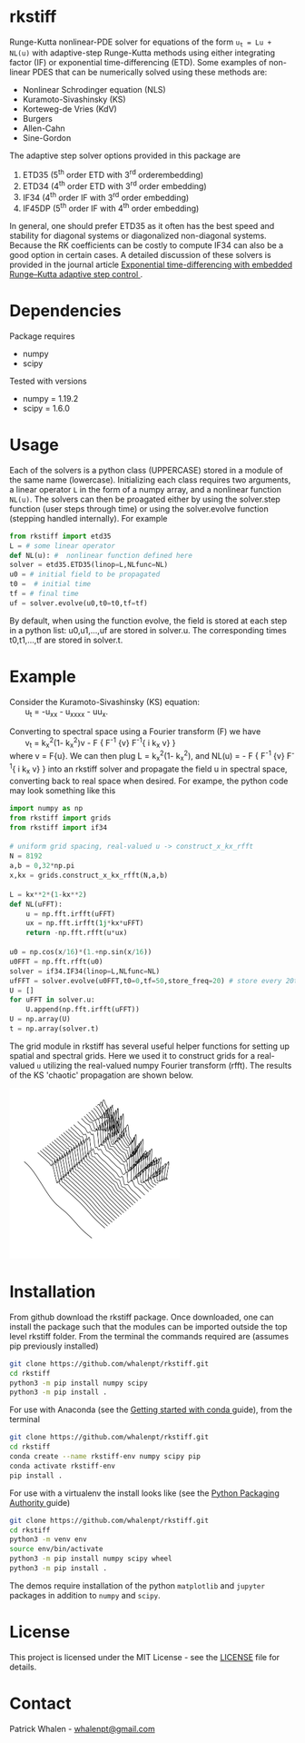 
# rkstiff #

Runge-Kutta nonlinear-PDE solver for equations of the form 
<code>u<sub>t</sub> = Lu + NL(u)</code> with adaptive-step
Runge-Kutta methods using either integrating factor (IF) or exponential time-differencing (ETD).
Some examples of non-linear PDES that can be numerically solved using these methods are:
- Nonlinear Schrodinger equation (NLS)
- Kuramoto-Sivashinsky (KS)
- Korteweg-de Vries (KdV) 
- Burgers
- Allen-Cahn
- Sine-Gordon

The adaptive step solver
options provided in this package are
1. ETD35  (5<sup>th</sup> order ETD with 3<sup>rd</sup> orderembedding)
2. ETD34 (4<sup>th</sup> order ETD with 3<sup>rd</sup> order embedding)
3. IF34 (4<sup>th</sup> order IF with 3<sup>rd</sup> order embedding)
4. IF45DP (5<sup>th</sup> order IF with 4<sup>th</sup> order embedding) 

In general, one should
prefer ETD35 as it often has the best speed and stability for diagonal systems or diagonalized
non-diagonal systems. Because the RK coefficients can be costly
to compute IF34 can also be a good option in certain cases. 
A detailed discussion of these solvers is provided in the journal article  <a href = https://www.sciencedirect.com/science/article/pii/S0021999114006743> Exponential time-differencing with embedded Runge–Kutta adaptive step control </a>.

# Dependencies

Package requires
<ul>
<li> numpy </li>
<li> scipy </li>
</ul>
Tested with versions
<ul>
<li> numpy = 1.19.2 </li>
<li> scipy = 1.6.0 </li>
</ul>


# Usage #

Each of the solvers is a python class (UPPERCASE) stored in a module of the same name (lowercase). Initializing each class requires two arguments, a linear operator `L` in the form of a numpy array, and a nonlinear function `NL(u)`. The solvers can then be proagated either by using the solver.step function (user steps through time) or using the solver.evolve function (stepping handled internally). For example 

```python
from rkstiff import etd35
L = # some linear operator 
def NL(u): #  nonlinear function defined here 
solver = etd35.ETD35(linop=L,NLfunc=NL)
u0 = # initial field to be propagated 
t0 =  # initial time 
tf = # final time
uf = solver.evolve(u0,t0=t0,tf=tf)
```

By default, when using the function evolve, the field is stored at each step in a python list: u0,u1,...,uf are stored in solver.u. The corresponding times t0,t1,...,tf are stored in solver.t.

# Example #

Consider the Kuramoto-Sivashinsky (KS) equation: 
<br>
&nbsp;&nbsp;&nbsp;&nbsp;&nbsp;&nbsp;
 u<sub>t</sub> = -u<sub>xx</sub> - u<sub>xxxx</sub> - uu<sub>x</sub>. 
 
 Converting to spectral space using a Fourier transform (F) we have 
<br>
&nbsp;&nbsp;&nbsp;&nbsp;&nbsp;&nbsp;
v<sub>t</sub> = k<sub>x</sub><sup>2</sup>(1- k<sub>x</sub><sup>2</sup>)v - F \{ F<sup>-1</sup> \{v\} F<sup>-1</sup>\{ i k<sub>x</sub> v\} \} 
<br>
where v = F{u}. We can then plug L = k<sub>x</sub><sup>2</sup>(1- k<sub>x</sub><sup>2</sup>), and NL(u) =  - F \{ F<sup>-1</sup> \{v\} F<sup>-1</sup>\{ i k<sub>x</sub> v\} \} into an rkstiff solver and propagate the field u in spectral space, converting back to real space when desired. For exampe, the python code may look something like this
```python
import numpy as np
from rkstiff import grids
from rkstiff import if34

# uniform grid spacing, real-valued u -> construct_x_kx_rfft
N = 8192
a,b = 0,32*np.pi
x,kx = grids.construct_x_kx_rfft(N,a,b) 

L = kx**2*(1-kx**2)
def NL(uFFT):
    u = np.fft.irfft(uFFT)
    ux = np.fft.irfft(1j*kx*uFFT)
    return -np.fft.rfft(u*ux)

u0 = np.cos(x/16)*(1.+np.sin(x/16))
u0FFT = np.fft.rfft(u0)
solver = if34.IF34(linop=L,NLfunc=NL)
ufFFT = solver.evolve(u0FFT,t0=0,tf=50,store_freq=20) # store every 20th step in solver.u and solver.t
U = []
for uFFT in solver.u:
    U.append(np.fft.irfft(uFFT))
U = np.array(U)
t = np.array(solver.t)
```

The grid module in rkstiff has several useful helper functions for setting up spatial and spectral grids. Here we used it to construct grids for a real-valued `u` utilizing the real-valued numpy Fourier transform (rfft). The results of the KS 'chaotic' propagation are shown below. 
<br>

<img width="300" src="https://raw.githubusercontent.com/whalenpt/rkstiff/master/images/KSfig.png">

# Installation #

From github download the rkstiff package.
Once downloaded, one can install the package such that the modules can be imported outside the top level rkstiff folder. From the terminal the commands required are (assumes pip previously installed)
```bash
git clone https://github.com/whalenpt/rkstiff.git
cd rkstiff
python3 -m pip install numpy scipy
python3 -m pip install .
```

For use with Anaconda (see the <a href = https://conda.io/projects/conda/en/latest/user-guide/getting-started.html> Getting started with conda </a> guide), from the terminal
```bash
git clone https://github.com/whalenpt/rkstiff.git
cd rkstiff
conda create --name rkstiff-env numpy scipy pip
conda activate rkstiff-env
pip install .
```

For use with a virtualenv the install looks like (see the <a href = https://packaging.python.org/guides/installing-using-pip-and-virtual-environments/> Python Packaging Authority </a> guide)
```bash
git clone https://github.com/whalenpt/rkstiff.git
cd rkstiff
python3 -m venv env
source env/bin/activate
python3 -m pip install numpy scipy wheel
python3 -m pip install .
```
The demos require installation of the python `matplotlib` and `jupyter` packages in addition to `numpy` and `scipy`.


# License #
This project is licensed under the MIT License - see the [LICENSE](./LICENSE) file for details.

# Contact #
Patrick Whalen - whalenpt@gmail.com




















